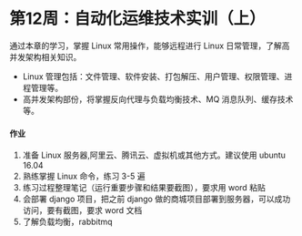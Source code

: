 # 第12周：自动化运维技术实训（上）

通过本章的学习，掌握 Linux 常用操作，能够远程进行 Linux 日常管理，了解高并发架构相关知识。

- Linux 管理包括：文件管理、软件安装、打包解压、用户管理、权限管理、进程管理等。
- 高并发架构部份，将掌握反向代理与负载均衡技术、MQ 消息队列、缓存技术等。



#### 作业

1. 准备 Linux 服务器,阿里云、腾讯云、虚拟机或其他方式。建议使用 ubuntu 16.04 
2. 熟练掌握 Linux 命令，练习 3-5 遍  
3. 练习过程整理笔记（运行重要步骤和结果要截图），要求用 word 粘贴  
4. 会部署 django 项目，把之前 django 做的商城项目部署到服务器，可以成功访问，要有截图，要求 word 文档 
5. 了解负载均衡，rabbitmq 

